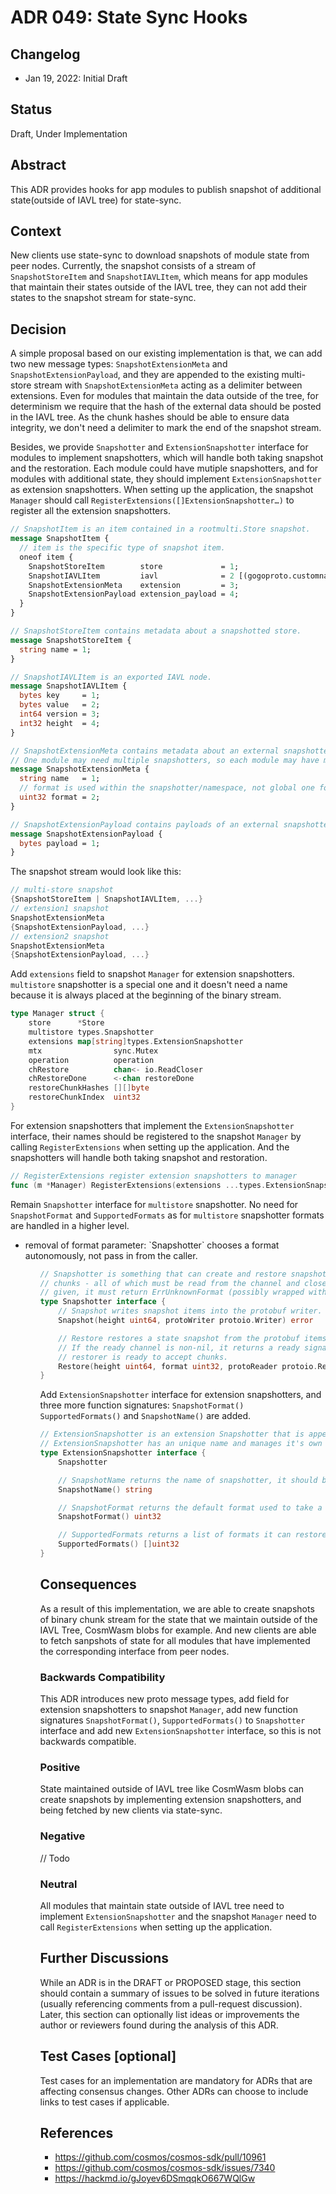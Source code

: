 # ADR 049: State Sync Hooks

## Changelog

- Jan 19, 2022: Initial Draft

## Status

Draft, Under Implementation

## Abstract

This ADR provides hooks for app modules to publish snapshot of additional state(outside of IAVL tree) for state-sync.

## Context

New clients use state-sync to download snapshots of module state from peer nodes. Currently, the snapshot consists of a
stream of `SnapshotStoreItem` and `SnapshotIAVLItem`, which means for app modules that maintain their states outside of
the IAVL tree, they can not add their states to the snapshot stream for state-sync.

## Decision

A simple proposal based on our existing implementation is that, we can add two new message types: `SnapshotExtensionMeta` 
and `SnapshotExtensionPayload`, and they are appended to the existing multi-store stream with `SnapshotExtensionMeta` 
acting as a delimiter between extensions. Even for modules that maintain the data outside of the tree, for determinism we
require that the hash of the external data should be posted in the IAVL tree. As the chunk hashes should be able to ensure 
data integrity, we don't need a delimiter to mark the end of the snapshot stream.

Besides, we provide `Snapshotter` and `ExtensionSnapshotter` interface for modules to implement snapshotters, which will handle both taking 
snapshot and the restoration. Each module could have mutiple snapshotters, and for modules with additional state, they should
implement `ExtensionSnapshotter` as extension snapshotters. When setting up the application, the snapshot `Manager` should call 
`RegisterExtensions([]ExtensionSnapshotter…)` to register all the extension snapshotters.

```proto
// SnapshotItem is an item contained in a rootmulti.Store snapshot.
message SnapshotItem {
  // item is the specific type of snapshot item.
  oneof item {
    SnapshotStoreItem        store             = 1;
    SnapshotIAVLItem         iavl              = 2 [(gogoproto.customname) = "IAVL"];
    SnapshotExtensionMeta    extension         = 3;
    SnapshotExtensionPayload extension_payload = 4;
  }
}

// SnapshotStoreItem contains metadata about a snapshotted store.
message SnapshotStoreItem {
  string name = 1;
}

// SnapshotIAVLItem is an exported IAVL node.
message SnapshotIAVLItem {
  bytes key     = 1;
  bytes value   = 2;
  int64 version = 3;
  int32 height  = 4;
}

// SnapshotExtensionMeta contains metadata about an external snapshotter.
// One module may need multiple snapshotters, so each module may have multiple SnapshotExtensionMeta.
message SnapshotExtensionMeta {
  string name   = 1;
  // format is used within the snapshotter/namespace, not global one for all modules
  uint32 format = 2;
}

// SnapshotExtensionPayload contains payloads of an external snapshotter.
message SnapshotExtensionPayload {
  bytes payload = 1;
}
```

The snapshot stream would look like this:

```go
// multi-store snapshot
{SnapshotStoreItem | SnapshotIAVLItem, ...}
// extension1 snapshot
SnapshotExtensionMeta
{SnapshotExtensionPayload, ...}
// extension2 snapshot
SnapshotExtensionMeta
{SnapshotExtensionPayload, ...}
```

Add `extensions` field to snapshot `Manager` for extension snapshotters. `multistore` snapshotter is a special one and it doesn't need a name because it is always placed at the beginning of the binary stream.

```go
type Manager struct {
	store      *Store
	multistore types.Snapshotter
	extensions map[string]types.ExtensionSnapshotter
    mtx                sync.Mutex
	operation          operation
	chRestore          chan<- io.ReadCloser
	chRestoreDone      <-chan restoreDone
	restoreChunkHashes [][]byte
	restoreChunkIndex  uint32
}
```

For extension snapshotters that implement the `ExtensionSnapshotter` interface, their names should be registered to the snapshot `Manager` by 
calling `RegisterExtensions` when setting up the application. And the snapshotters will handle both taking snapshot and restoration.

```go
// RegisterExtensions register extension snapshotters to manager
func (m *Manager) RegisterExtensions(extensions ...types.ExtensionSnapshotter) error 
```

Remain `Snapshotter` interface for `multistore` snapshotter. No need for `SnapshotFormat` and `SupportedFormats` as for `multistore` snapshotter
formats are handled in a higher level.
<ul>
<li> removal of format parameter: `Snapshotter` chooses a format autonomously, not pass in from the caller. </li>
<ul>

```go
// Snapshotter is something that can create and restore snapshots, consisting of streamed binary
// chunks - all of which must be read from the channel and closed. If an unsupported format is
// given, it must return ErrUnknownFormat (possibly wrapped with fmt.Errorf).
type Snapshotter interface {
	// Snapshot writes snapshot items into the protobuf writer.
	Snapshot(height uint64, protoWriter protoio.Writer) error

	// Restore restores a state snapshot from the protobuf items read from the reader.
	// If the ready channel is non-nil, it returns a ready signal (by being closed) once the
	// restorer is ready to accept chunks.
	Restore(height uint64, format uint32, protoReader protoio.Reader) (SnapshotItem, error)
}
```

Add `ExtensionSnapshotter` interface for extension snapshotters, and three more function signatures: `SnapshotFormat()` `SupportedFormats()` and
`SnapshotName()` are added.

```go
// ExtensionSnapshotter is an extension Snapshotter that is appended to the snapshot stream.
// ExtensionSnapshotter has an unique name and manages it's own internal formats.
type ExtensionSnapshotter interface {
	Snapshotter

	// SnapshotName returns the name of snapshotter, it should be unique in the manager.
	SnapshotName() string

	// SnapshotFormat returns the default format used to take a snapshot.
	SnapshotFormat() uint32

	// SupportedFormats returns a list of formats it can restore from.
	SupportedFormats() []uint32
}
```

## Consequences

As a result of this implementation, we are able to create snapshots of binary chunk stream for the state that we maintain outside of the IAVL Tree, CosmWasm blobs for example. And new clients are able to fetch sanpshots of state for all modules that have implemented the corresponding interface from peer nodes. 


### Backwards Compatibility

This ADR introduces new proto message types, add field for extension snapshotters to snapshot `Manager`, add new function signatures `SnapshotFormat()`, `SupportedFormats()` to `Snapshotter` interface and add new `ExtensionSnapshotter` interface, so this is not backwards compatible.

### Positive

State maintained outside of IAVL tree like CosmWasm blobs can create snapshots by implementing extension snapshotters, and being fetched by new clients via state-sync.

### Negative

// Todo

### Neutral

All modules that maintain state outside of IAVL tree need to implement `ExtensionSnapshotter` and the snapshot `Manager` need to call `RegisterExtensions` when setting up the application.

## Further Discussions

While an ADR is in the DRAFT or PROPOSED stage, this section should contain a summary of issues to be solved in future iterations (usually referencing comments from a pull-request discussion).
Later, this section can optionally list ideas or improvements the author or reviewers found during the analysis of this ADR.

## Test Cases [optional]

Test cases for an implementation are mandatory for ADRs that are affecting consensus changes. Other ADRs can choose to include links to test cases if applicable.

## References

- https://github.com/cosmos/cosmos-sdk/pull/10961
- https://github.com/cosmos/cosmos-sdk/issues/7340
- https://hackmd.io/gJoyev6DSmqqkO667WQlGw
